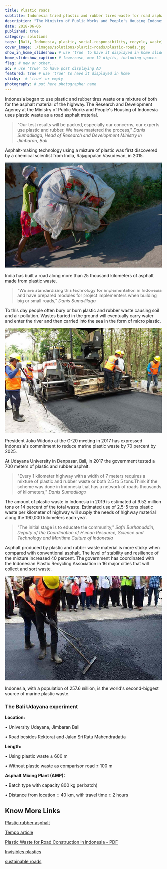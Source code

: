 ```yaml
---
title: Plastic roads
subtitle: Indonesia tried plastic and rubber tires waste for road asphalt. A clever way to reduce plastic pollution.
description: "The Ministry of Public Works and People's Housing Indonesia began testing a mix of plastic and rubber tires waste in the asphalt mix."
date: 2018-06-06
published: true
category: solutions
tags: [Bali, Indonesia, plastic, social-responsibility, recycle, waste]
cover_image: ./images/solutions/plastic-roads/plastic-roads.jpg
show_in_home_slideshow: # use 'true' to have it displayed in home slideshow
home_slideshow_caption: # lowercase, max 12 digits, including spaces
flag: # new or other...
ad: # use 'true' to have post displaying AD
featured: true # use 'true' to have it displayed in home
sticky:  # 'true' or empty
photography: # put here photographer name
---
```


Indonesia began to use plastic and rubber tires waste or a mixture of both for the asphalt material of the highway. The Research and Development Agency at the Ministry of Public Works and People's Housing of Indonesia uses plastic waste as a road asphalt material.

>"Our test results will be packed, especially our concerns, our experts use plastic and rubber. We have mastered the process," _Danis Sumadilaga, Head of Research and Development Ministry in Jimbaran, Bali_

Asphalt-making technology using a mixture of plastic was first discovered by a chemical scientist from India, Rajagopalan Vasudevan, in 2015.

![Asphalt-making technology using a mixture of plastic was first discovered by a chemical scientist from India](./images/solutions/plastic-roads/plastic-roads-02.jpg)

India has built a road along more than 25 thousand kilometers of asphalt made from plastic waste.

>"We are standardizing this technology for implementation in Indonesia and have prepared modules for project implementers when building big or small roads," _Danis Sumadilaga_

To this day people often bury or burn plastic and rubber waste causing soil and air pollution. Wastes buried in the ground will eventually carry water and enter the river and then carried into the sea in the form of micro plastic.

![We are standardizing this technology for implementation in Indonesia](./images/solutions/plastic-roads/plastic-roads-03.jpg)

President Joko Widodo at the G-20 meeting in 2017 has expressed Indonesia's commitment to reduce marine plastic waste by 70 percent by 2025.

At Udayana University in Denpasar, Bali, in 2017 the government tested a 700 meters of plastic and rubber asphalt.

>"Every 1 kilometer highway with a width of 7 meters requires a mixture of plastic and rubber waste or both 2.5 to 5 tons.Think if the scheme was done in Indonesia that has a network of roads thousands of kilometers," _Danis Sumadilaga_


The amount of plastic waste in Indonesia in 2019 is estimated at 9.52 million tons or 14 percent of the total waste. Estimated use of 2.5-5 tons plastic waste per kilometer of highway will supply the needs of highway material along the 190,000 kilometers each year.

>"The initial stage is to educate the community," _Safri Burhanuddin, Deputy of the Coordination of Human Resource, Science and Technology and Maritime Culture of Indonesia_

Asphalt produced by plastic and rubber waste material is more sticky when compared with conventional asphalt. The level of stability and resilience of the mixture increased 40 percent. The government has coordinated with the Indonesian Plastic Recycling Association in 16 major cities that will collect and sort waste.

![Asphalt produced by plastic and rubber waste material is more sticky when compared with conventional asphalt.](./images/solutions/plastic-roads/plastic-roads-04.jpg)

Indonesia, with a population of 257.6 million, is the world's second-biggest source of marine plastic waste.


### The Bali Udayana experiment

**Location:**

• University Udayana, Jimbaran Bali

• Road besides Rektorat and Jalan Sri Ratu Mahendradatta

**Length:**

• Using plastic waste ± 600 m

• Without plastic waste as comparison road ± 100 m

**Asphalt Mixing Plant (AMP):**

• Batch type with capacity 800 kg per batch)

• Distance from location ± 40 km, with travel time ± 2 hours



## Know More Links

[Plastic rubber asphalt](https://www.tinuku.com/2017/07/plastic-rubber-asphalt.html)

[Tempo article](https://en.tempo.co/read/news/2017/07/30/056895560/Govt-Begins-Building-Roads-with-Plastic-Waste-Mix-in-Bali)

[Plastic Waste for Road Construction in Indonesia - PDF](http://www.earthislandph.org/wp-content/uploads/2017/10/Utilization-of-Plastic-Waste-in-Bituminous-Mixes-for-Road-Construction.pdf)

[Invisibles plastics](https://orbmedia.org/stories/invisibles_plastics/images)

[sustainable roads](https://www.dow.com/en-us/news/press-releases/building-sustainable-roads-dow-strengthens-indonesias-plastics-waste-management-efforts)
